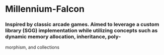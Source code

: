 # Millennium-Falcon

### Inspired by classic arcade games. Αimed to leverage a custom library (SGG) implementation while utilizing concepts such as dynamic memory allocation, inheritance, poly‑
morphism, and collections

